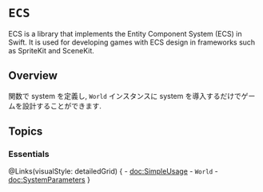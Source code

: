 # ``ECS``

ECS is a library that implements the Entity Component System (ECS) in Swift. It is used for developing games with ECS design in frameworks such as SpriteKit and SceneKit.

## Overview

関数で system を定義し, ``World`` インスタンスに system を導入するだけでゲームを設計することができます.

## Topics

### Essentials

@Links(visualStyle: detailedGrid) {
    - <doc:SimpleUsage>
    - ``World``
    - <doc:SystemParameters>
}
